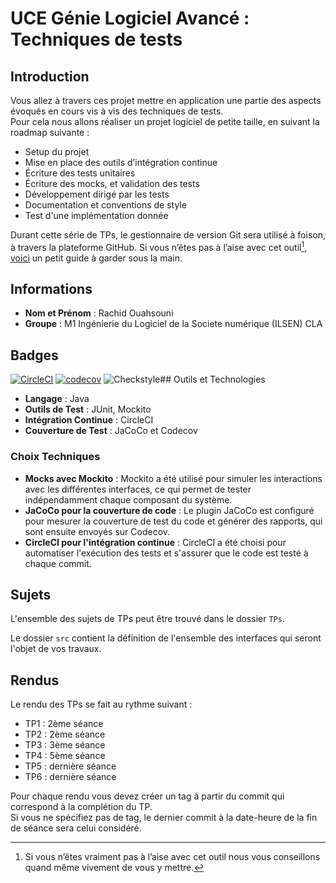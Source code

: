 # UCE Génie Logiciel Avancé : Techniques de tests

## Introduction

Vous allez à travers ces projet mettre en application une partie des aspects évoqués en cours vis à vis des techniques de tests.  
Pour cela nous allons réaliser un projet logiciel de petite taille, en suivant la roadmap suivante : 
- Setup du projet
- Mise en place des outils d’intégration continue
- Écriture des tests unitaires
- Écriture des mocks, et validation des tests
- Développement dirigé par les tests
- Documentation et conventions de style
- Test d'une implémentation donnée

Durant cette série de TPs, le gestionnaire de version Git sera utilisé à foison, à travers la plateforme GitHub. Si vous n’êtes pas à l’aise avec cet outil[^1], [voici](http://rogerdudler.github.io/git-guide/) un petit guide à garder sous la main.

## Informations

- **Nom et Prénom** : Rachid Ouahsouni
- **Groupe** : M1 Ingénierie du Logiciel de la Societe numérique (ILSEN) CLA 

## Badges

[![CircleCI](https://circleci.com/gh/RachidOuahsouni/ceri-m1-techniques-de-test/tree/master.svg?style=svg)](https://circleci.com/gh/RachidOuahsouni/ceri-m1-techniques-de-test/tree/master)
[![codecov](https://codecov.io/gh/RachidOuahsouni/ceri-m1-techniques-de-test/graph/badge.svg?token=SJZTBVQ2OK)](https://codecov.io/gh/RachidOuahsouni/ceri-m1-techniques-de-test)
![Checkstyle](https://img.shields.io/badge/Checkstyle-Passing-green)## Outils et Technologies

- **Langage** : Java
- **Outils de Test** : JUnit, Mockito
- **Intégration Continue** : CircleCI
- **Couverture de Test** : JaCoCo et Codecov

### Choix Techniques

- **Mocks avec Mockito** : Mockito a été utilisé pour simuler les interactions avec les différentes interfaces, ce qui permet de tester indépendamment chaque composant du système.
- **JaCoCo pour la couverture de code** : Le plugin JaCoCo est configuré pour mesurer la couverture de test du code et générer des rapports, qui sont ensuite envoyés sur Codecov.
- **CircleCI pour l'intégration continue** : CircleCI a été choisi pour automatiser l'exécution des tests et s'assurer que le code est testé à chaque commit.

## Sujets

L'ensemble des sujets de TPs peut être trouvé dans le dossier `TPs`.

Le dossier `src` contient la définition de l'ensemble des interfaces qui seront l'objet de vos travaux.

## Rendus

Le rendu des TPs se fait au rythme suivant :

- TP1 : 2ème séance
- TP2 : 2ème séance
- TP3 : 3ème séance
- TP4 : 5ème séance
- TP5 : dernière séance
- TP6 : dernière séance

Pour chaque rendu vous devez créer un tag à partir du commit qui correspond à la complétion du TP.  
Si vous ne spécifiez pas de tag, le dernier commit à la date-heure de la fin de séance sera celui considéré.

[^1]: Si vous n’êtes vraiment pas à l’aise avec cet outil nous vous conseillons quand même vivement de vous y mettre.
